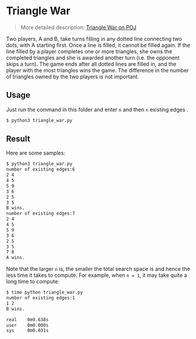 # Triangle War

> More detailed description: [Triangle War on POJ](http://poj.org/problem?id=1085)

Two players, A and B, take turns filling in any dotted line connecting two dots, with A starting first. Once a line is filled, it cannot be filled again. If the line filled by a player completes one or more triangles, she owns the completed triangles and she is awarded another turn (i.e. the opponent skips a turn). The game ends after all dotted lines are filled in, and the player with the most triangles wins the game. The difference in the number of triangles owned by the two players is not important. 

## Usage

Just run the command in this folder and enter `n` and then `n` existing edges  .
```bash
$ python3 triangle_war.py
```

## Result

Here are some samples:

```bash
$ python3 triangle_war.py
number of existing edges:6
2 4
4 5
5 9
3 6
2 5
3 5
B wins.
number of existing edges:7
2 4
4 5
5 9
3 6
2 5
3 5
7 8
A wins.
```

Note that the larger `n` is, the smaller the total search space is and hence the less time it takes to compute. For example, when `n = 1`, it may take quite a long time to compute:

```bash
$ time python triangle_war.py
number of existing edges:1
1 2
B wins.

real    0m9.638s
user    0m0.000s
sys     0m0.031s
```

